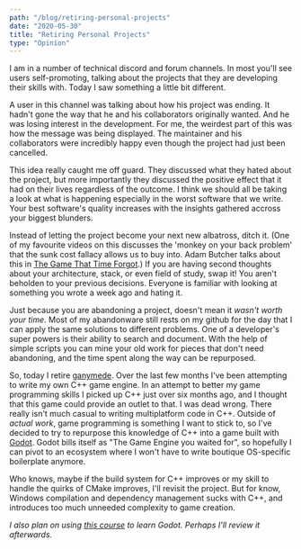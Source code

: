 ```yaml
---
path: "/blog/retiring-personal-projects"
date: "2020-05-30"
title: "Retiring Personal Projects"
type: "Opinion"
---
```

I am in a number of technical discord and forum channels. In most you'll see users self-promoting, talking about the projects that they are developing their skills with. Today I saw something a little bit different.

A user in this channel was talking about how his project was ending. It hadn't gone the way that he and his collaborators originally wanted. And he was losing interest in the development. For me, the weirdest part of this was how the message was being displayed. The maintainer and his collaborators were incredibly happy even though the project had just been cancelled.

This idea really caught me off guard. They discussed what they hated about the project, but more importantly they discussed the positive effect that it had on their lives regardless of the outcome. I think we should all be taking a look at what is happening especially in the worst software that we write. Your best software's quality increases with the insights gathered accross your biggest blunders.

Instead of letting the project become your next new albatross, ditch it. (One of my favourite videos on this discusses the 'monkey on your back problem' that the sunk cost fallacy allows us to buy into. Adam Butcher talks about this in [The Game That Time Forgot](https://www.youtube.com/watch?v=2b0tSu0QDQ0).) If you are having second thoughts about your architecture, stack, or even field of study, swap it! You aren't beholden to your previous decisions. Everyone is familiar with looking at something you wrote a week ago and hating it.

Just because you are abandoning a project, doesn't mean it _wasn't worth your time_. Most of my abandonware still rests on my github for the day that I can apply the same solutions to different problems. One of a developer's super powers is their ability to search and document. With the help of simple scripts you can mine your old work for pieces that don't need abandoning, and the time spent along the way can be repurposed.

So, today I retire [ganymede](https://github.com/ColeyG/ganymede). Over the last few months I've been attempting to write my own C++ game engine. In an attempt to better my game programming skills I picked up C++ just over six months ago, and I thought that this game could provide an outlet to that. I was dead wrong. There really isn't much casual to writing multiplatform code in C++. Outside of _actual work_, game programming is something I want to stick to, so I've decided to try to repurpose this knowledge of C++ into a game built with [Godot](https://godotengine.org/). Godot bills itself as "The Game Engine you waited for", so hopefully I can pivot to an ecosystem where I won't have to write boutique OS-specific boilerplate anymore.

Who knows, maybe if the build system for C++ improves or my skill to handle the quirks of CMake improves, I'll revisit the project. But for know, Windows compilation and dependency management sucks with C++, and introduces too much unneeded complexity to game creation.

_I also plan on using [this course](https://www.youtube.com/watch?v=UM5nuVkDfLg) to learn Godot. Perhaps I'll review it afterwards._
